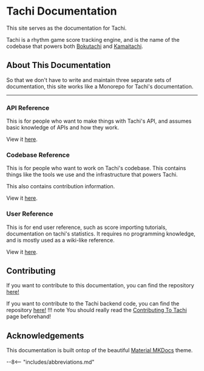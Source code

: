 # Tachi Documentation

This site serves as the documentation for Tachi.

Tachi is a rhythm game score tracking engine, and is the name of the codebase that powers
both [Bokutachi](https://bokutachi.xyz) and [Kamaitachi](https://kamaitachi.xyz).

## About This Documentation

So that we don't have to write and maintain three separate sets of documentation, this site
works like a Monorepo for Tachi's documentation.

*****

### API Reference

This is for people who want to make things with Tachi's API, and assumes basic knowledge of
APIs and how they work.

View it [here](./api/overview.md).

### Codebase Reference

This is for people who want to work on Tachi's codebase.
This contains things like the tools we use and the
infrastructure that powers Tachi.

This also contains contribution information.

View it [here](./codebase/overview.md).

### User Reference

This is for end user reference, such as score importing tutorials, documentation on tachi's
statistics. It requires no programming knowledge, and is mostly used as a wiki-like reference.

View it [here](./user/overview.md).

## Contributing

If you want to contribute to this documentation, you can find the repository [here!](https://github.com/zkldi/tachi-docs)

If you want to contribute to the Tachi backend code, you can find the repository [here!](https://github.com/zkldi/tachi-server)
!!! note
	You should really read the [Contributing To Tachi](./codebase/contributing.md) page beforehand!

## Acknowledgements

This documentation is built ontop of the beautiful [Material MKDocs](https://squidfunk.github.io/mkdocs-material) theme.

--8<-- "includes/abbreviations.md"